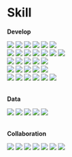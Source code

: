 # Skill

**Develop**
<div>
  <img src="https://img.shields.io/badge/HTML5-E34F26?style=flat-square&logo=html5&logoColor=white">
  <img src="https://img.shields.io/badge/CSS3-1572B6?style=flat-square&logo=css3&logoColor=white">
  <img src="https://img.shields.io/badge/Sass-CC6699?style=flat-square&logo=sass&logoColor=white">
  <img src="https://img.shields.io/badge/Tailwind CSS-06B6D4?style=flat-square&logo=tailwindcss&logoColor=white">
  <img src="https://img.shields.io/badge/JavaScript-F7DF1E?style=flat-square&logo=javascript&logoColor=black">
  <img src="https://img.shields.io/badge/TypeScript-3178C6?style=flat-square&logo=typescript&logoColor=white">
  
  <br>
  
  <img src="https://img.shields.io/badge/React-61DAFB?style=flat-square&logo=react&logoColor=white">
  <img src="https://img.shields.io/badge/Next.js-000000?style=flat-square&logo=next.js&logoColor=white">
  <img src="https://img.shields.io/badge/Redux-764ABC?style=flat-square&logo=redux&logoColor=white">
  <img src="https://img.shields.io/badge/React Query-FF4154?style=flat-square&logo=reactquery&logoColor=white">
  <img src="https://img.shields.io/badge/Vue.js-4FC08D?style=flat-square&logo=vue.js&logoColor=white">
  <img src="https://img.shields.io/badge/Nuxt.js-00DC82?style=flat-square&logo=nuxt.js&logoColor=white">
  <img src="https://img.shields.io/badge/Vuetify-1867C0?style=flat-square&logo=vuetify&logoColor=white">
  
  <br>
  
  <img src="https://img.shields.io/badge/Webpack-8DD6F9?style=flat-square&logo=webpack&logoColor=white">
  <img src="https://img.shields.io/badge/Vite-000000?style=flat-square&logo=vite&logoColor=white">
  <img src="https://img.shields.io/badge/Jest-C21325?style=flat-square&logo=jest&logoColor=white">
  <img src="https://img.shields.io/badge/Storybook-FF4785?style=flat-square&logo=storybook&logoColor=white">
  <img src="https://img.shields.io/badge/Sentry-362D59?style=flat-square&logo=sentry&logoColor=white">
  
  <br>
  
  <img src="https://img.shields.io/badge/Node.js-339933?style=flat-square&logo=node.js&logoColor=white">
  <img src="https://img.shields.io/badge/Express-646CFF?style=flat-square&logo=express&logoColor=white">
  <img src="https://img.shields.io/badge/Swagger-85EA2D?style=flat-square&logo=swagger&logoColor=white">
  <img src="https://img.shields.io/badge/Postman-FF6C37?style=flat-square&logo=postman&logoColor=white">
  <img src="https://img.shields.io/badge/Docker-2496ED?style=flat-square&logo=docker&logoColor=white">
  
  <br>
  
  <img src="https://img.shields.io/badge/Amazon AWS-232F3E?style=flat-square&logo=amazonaws&logoColor=white">
  <img src="https://img.shields.io/badge/AWS EC2-FF9900?style=flat-square&logo=amazonec2&logoColor=white">
  <img src="https://img.shields.io/badge/AWS S3-569A31?style=flat-square&logo=amazons3&logoColor=white">
  <img src="https://img.shields.io/badge/AWS ECS-FF9900?style=flat-square&logo=amazonecs&logoColor=white">
  <img src="https://img.shields.io/badge/AWS RDS-527FFF?style=flat-square&logo=amazonrds&logoColor=white">
  <img src="https://img.shields.io/badge/AWS Lambda-FF9900?style=flat-square&logo=awslambda&logoColor=white">
</div>

<br>

**Data**
<div>
  <img src="https://img.shields.io/badge/MySQL-4479A1?style=flat-square&logo=mysql&logoColor=white">
  <img src="https://img.shields.io/badge/Tableau-E97627?style=flat-square&logo=tableau&logoColor=white">
  <img src="https://img.shields.io/badge/Python-3776AB?style=flat-square&logo=python&logoColor=white">
  <img src="https://img.shields.io/badge/Google Analytics-E37400?style=flat-square&logo=googleanalytics&logoColor=white">
  <img src="https://img.shields.io/badge/Google Tag Manager-246FDB?style=flat-square&logo=googletagmanager&logoColor=white">
</div>

<br>

**Collaboration**
<div>
  <img src="https://img.shields.io/badge/Figma-F24E1E?style=flat-square&logo=figma&logoColor=white">
  <img src="https://img.shields.io/badge/Jira-0052CC?style=flat-square&logo=jira&logoColor=white">
  <img src="https://img.shields.io/badge/Confluence-172B4D?style=flat-square&logo=confluence&logoColor=white">
  <img src="https://img.shields.io/badge/Git-F05032?style=flat-square&logo=git&logoColor=white">
  <img src="https://img.shields.io/badge/GitHub-181717?style=flat-square&logo=github&logoColor=white">
  <img src="https://img.shields.io/badge/Github Actions-2088FF?style=flat-square&logo=githubactions&logoColor=white">
  <img src="https://img.shields.io/badge/Jenkins-D24939?style=flat-square&logo=jenkins&logoColor=white">
</div>
